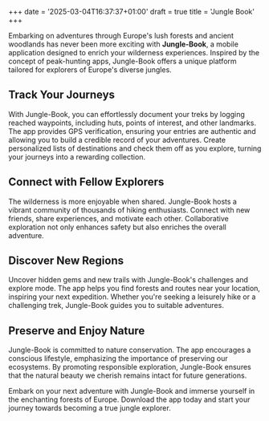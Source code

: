 +++
date = '2025-03-04T16:37:37+01:00'
draft = true
title = 'Jungle Book'
+++

Embarking on adventures through Europe's lush forests and ancient woodlands has never been more exciting with **Jungle-Book**, a mobile application designed to enrich your wilderness experiences. Inspired by the concept of peak-hunting apps, Jungle-Book offers a unique platform tailored for explorers of Europe's diverse jungles.

## Track Your Journeys

With Jungle-Book, you can effortlessly document your treks by logging reached waypoints, including huts, points of interest, and other landmarks. The app provides GPS verification, ensuring your entries are authentic and allowing you to build a credible record of your adventures. Create personalized lists of destinations and check them off as you explore, turning your journeys into a rewarding collection.

## Connect with Fellow Explorers

The wilderness is more enjoyable when shared. Jungle-Book hosts a vibrant community of thousands of hiking enthusiasts. Connect with new friends, share experiences, and motivate each other. Collaborative exploration not only enhances safety but also enriches the overall adventure.

## Discover New Regions

Uncover hidden gems and new trails with Jungle-Book's challenges and explore mode. The app helps you find forests and routes near your location, inspiring your next expedition. Whether you're seeking a leisurely hike or a challenging trek, Jungle-Book guides you to suitable adventures.

## Preserve and Enjoy Nature

Jungle-Book is committed to nature conservation. The app encourages a conscious lifestyle, emphasizing the importance of preserving our ecosystems. By promoting responsible exploration, Jungle-Book ensures that the natural beauty we cherish remains intact for future generations.

Embark on your next adventure with Jungle-Book and immerse yourself in the enchanting forests of Europe. Download the app today and start your journey towards becoming a true jungle explorer.



